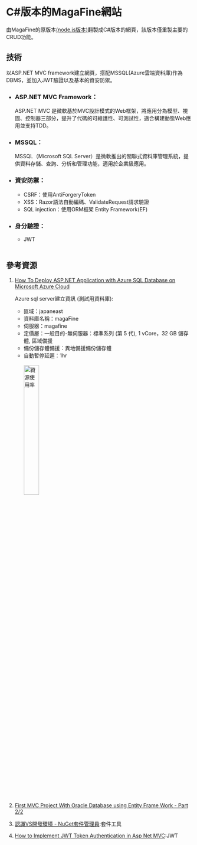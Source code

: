 # C#版本的MagaFine網站

由MagaFine的原版本[(node.js版本)](https://github.com/CBF108033/MagaFine_Web)翻製成C#版本的網頁，該版本僅重製主要的CRUD功能。

## 技術
以ASP.NET MVC framework建立網頁，搭配MSSQL(Azure雲端資料庫)作為DBMS，並加入JWT驗證以及基本的資安防禦。

- ### **ASP.NET MVC Framework：**
   ASP.NET MVC 是微軟基於MVC設計模式的Web框架，將應用分為模型、視圖、控制器三部分，提升了代碼的可維護性、可測試性，適合構建動態Web應用並支持TDD。

- ### **MSSQL：**
  MSSQL（Microsoft SQL Server）是微軟推出的關聯式資料庫管理系統，提供資料存儲、查詢、分析和管理功能，適用於企業級應用。

- ### **資安防禦：**
   - CSRF：使用AntiForgeryToken
   - XSS：Razor語法自動編碼、ValidateRequest請求驗證
   - SQL injection：使用ORM框架 Entity Framework(EF)

- ### **身分驗證：**
   - JWT
<br><br>

## 參考資源
1. [How To Deploy ASP.NET Application with Azure SQL Database on Microsoft Azure Cloud](https://www.youtube.com/watch?v=jT8eA9A7qXE&t=442s)

   Azure sql server建立資訊 (測試用資料庫):
   - 區域：japaneast
   - 資料庫名稱：magaFine
   - 伺服器：magafine
   - 定價層：一般目的-無伺服器：標準系列 (第 5 代), 1 vCore，32 GB 儲存體, 區域備援
   - 備份儲存體備援：異地備援備份儲存體
   - 自動暫停延遲：1hr
     </br></br><img src="https://i.imgur.com/2xg1fPu.png" alt="資源使用率" style="width: 30%; height: auto;">

3. [First MVC Project With Oracle Database using Entity Frame Work - Part 2/2](https://www.youtube.com/watch?v=tk_EDjTzZCE)
4. [認識VS開發環境 - NuGet套件管理員](https://ithelp.ithome.com.tw/articles/10158563):套件工具
5. [How to Implement JWT Token Authentication in Asp Net MVC](https://rutube.ru/video/70509d6db26c1c1365ee8026a0dda35b/):JWT
